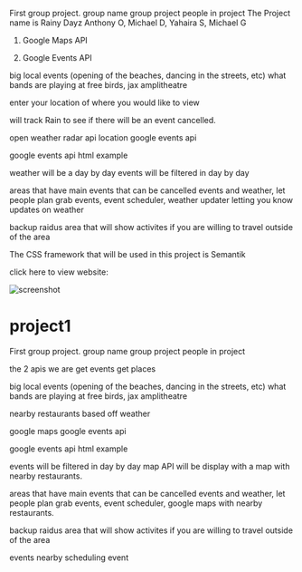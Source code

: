 

First group project. group name group project people in project
The Project name is Rainy Dayz
Anthony O, Michael D, Yahaira S, Michael G

1. Google Maps API
   
2. Google Events API

big local events (opening of the beaches, dancing in the streets, etc) what bands are playing at free birds, jax amplitheatre

enter your location of where you would like to view

will track Rain to see if there will be an event cancelled.

open weather radar api location google events api

google events api html example

weather will be a day by day events will be filtered in day by day

areas that have main events that can be cancelled events and weather, let people plan grab events, event scheduler, weather updater letting you know updates on weather

backup raidus area that will show activites if you are willing to travel outside of the area

The CSS framework that will be used in this project is Semantik

click here to view website: 

![screenshot]()

# project1
First group project.
group name
group project
people in project

the 2 apis we are 
get events get places

big local events (opening of the beaches, dancing in the streets, etc)
what bands are playing at free birds, jax amplitheatre


nearby restaurants
based off weather 

google maps
google events api


google events api html example 

events will be filtered in day by day 
map API will be display with a map with nearby restaurants.

areas that have main events that can be cancelled
events and weather, let people plan
grab events, event scheduler, 
google maps with nearby restaurants.


backup raidus area that will show activites if you are willing to travel outside of the area


events nearby
scheduling event

<!-- add pop up box for schedule event -->
<!-- figure out FLEX  -->
<!--  what is HTML mockup-->


